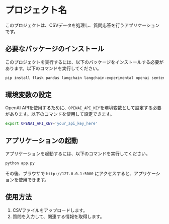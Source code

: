 # プロジェクト名

このプロジェクトは、CSVデータを処理し、質問応答を行うアプリケーションです。

## 必要なパッケージのインストール

このプロジェクトを実行するには、以下のパッケージをインストールする必要があります。以下のコマンドを実行してください。

```bash
pip install flask pandas langchain langchain-experimental openai sentence-transformers chromadb
```

## 環境変数の設定

OpenAI APIを使用するために、`OPENAI_API_KEY`を環境変数として設定する必要があります。以下のコマンドを使用して設定できます。

```bash
export OPENAI_API_KEY='your_api_key_here'
```

## アプリケーションの起動

アプリケーションを起動するには、以下のコマンドを実行してください。

```bash
python app.py
```

その後、ブラウザで `http://127.0.0.1:5000` にアクセスすると、アプリケーションを使用できます。

## 使用方法

1. CSVファイルをアップロードします。
2. 質問を入力して、関連する情報を取得します。